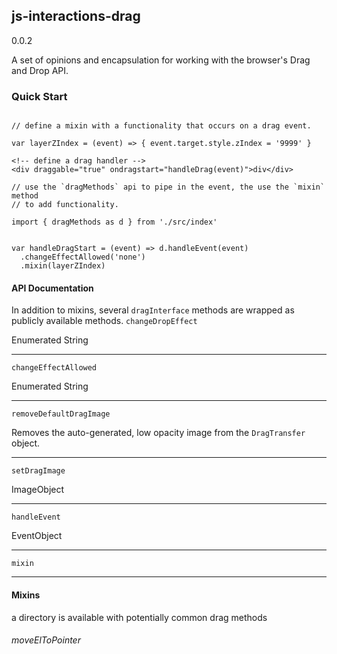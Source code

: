 ## js-interactions-drag

0.0.2

A set of opinions and encapsulation for working with the browser's Drag and Drop API.


### Quick Start

```

// define a mixin with a functionality that occurs on a drag event.

var layerZIndex = (event) => { event.target.style.zIndex = '9999' } 

```

```
<!-- define a drag handler -->
<div draggable="true" ondragstart="handleDrag(event)">div</div>

```

```
// use the `dragMethods` api to pipe in the event, the use the `mixin` method
// to add functionality.

import { dragMethods as d } from './src/index'


var handleDragStart = (event) => d.handleEvent(event)
  .changeEffectAllowed('none')
  .mixin(layerZIndex)

```


#### API Documentation

In addition to mixins, several `dragInterface` methods are wrapped as publicly available methods.
`changeDropEffect`  

Enumerated String  


---
`changeEffectAllowed`  

Enumerated String  



---
`removeDefaultDragImage`

Removes the auto-generated,
low opacity image from the 
`DragTransfer` object.



---
`setDragImage`

ImageObject
 
  
  
  
 ---
`handleEvent`  
 
 EventObject
  
  
  
  ---
  `mixin`
  
  
  
  
  
  ---
  
  #### Mixins
  
 a directory is available with potentially common drag methods
 
 ###### moveElToPointer
  
  
  
  
